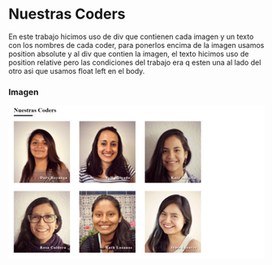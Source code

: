# **Nuestras Coders**
En este trabajo hicimos uso de div que contienen cada imagen y un texto con los nombres de cada coder, para ponerlos encima de la imagen usamos position absolute y al div que contien la imagen, el texto hicimos uso de position relative pero las condiciones del trabajo era q esten una al lado del otro asi que usamos float left en el body.

### Imagen

![Sin titulo](assets/nuestras-coders.png)
